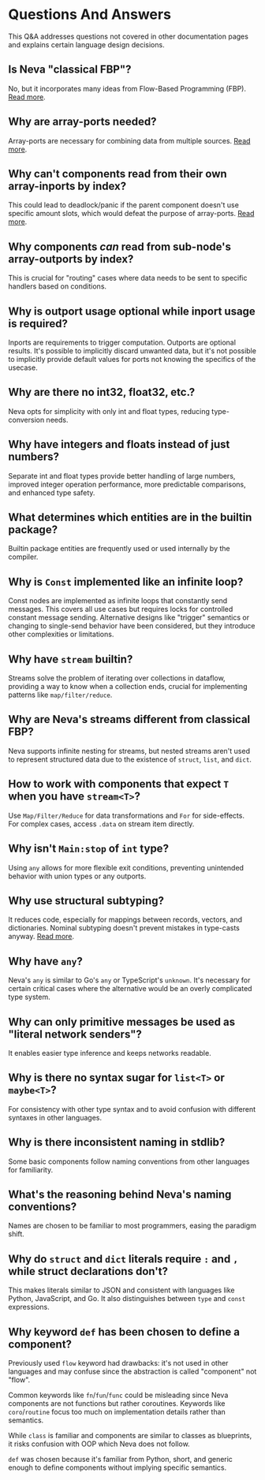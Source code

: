 # Questions And Answers

This Q&A addresses questions not covered in other documentation pages and explains certain language design decisions.

## Is Neva "classical FBP"?

No, but it incorporates many ideas from Flow-Based Programming (FBP). [Read more](./about#flow-based-programming.md).

## Why are array-ports needed?

Array-ports are necessary for combining data from multiple sources. [Read more](./interfaces.md#array-ports).

## Why can't components read from their own array-inports by index?

This could lead to deadlock/panic if the parent component doesn't use specific amount slots, which would defeat the purpose of array-ports. [Read more](./networks.md#array-ports-constraints).

## Why components _can_ read from sub-node's array-outports by index?

This is crucial for "routing" cases where data needs to be sent to specific handlers based on conditions.

## Why is outport usage optional while inport usage is required?

Inports are requirements to trigger computation. Outports are optional results. It's possible to implicitly discard unwanted data, but it's not possible to implicitly provide default values for ports not knowing the specifics of the usecase.

## Why are there no int32, float32, etc.?

Neva opts for simplicity with only int and float types, reducing type-conversion needs.

## Why have integers and floats instead of just numbers?

Separate int and float types provide better handling of large numbers, improved integer operation performance, more predictable comparisons, and enhanced type safety.

## What determines which entities are in the builtin package?

Builtin package entities are frequently used or used internally by the compiler.

## Why is `Const` implemented like an infinite loop?

Const nodes are implemented as infinite loops that constantly send messages. This covers all use cases but requires locks for controlled constant message sending. Alternative designs like "trigger" semantics or changing to single-send behavior have been considered, but they introduce other complexities or limitations.

## Why have `stream` builtin?

Streams solve the problem of iterating over collections in dataflow, providing a way to know when a collection ends, crucial for implementing patterns like `map/filter/reduce`.

## Why are Neva's streams different from classical FBP?

Neva supports infinite nesting for streams, but nested streams aren't used to represent structured data due to the existence of `struct`, `list`, and `dict`.

## How to work with components that expect `T` when you have `stream<T>`?

Use `Map/Filter/Reduce` for data transformations and `For` for side-effects. For complex cases, access `.data` on stream item directly.

## Why isn't `Main:stop` of `int` type?

Using `any` allows for more flexible exit conditions, preventing unintended behavior with union types or any outports.

## Why use structural subtyping?

It reduces code, especially for mappings between records, vectors, and dictionaries. Nominal subtyping doesn't prevent mistakes in type-casts anyway. [Read more](./about.md#structural-subtyping).

## Why have `any`?

Neva's `any` is similar to Go's `any` or TypeScript's `unknown`. It's necessary for certain critical cases where the alternative would be an overly complicated type system.

## Why can only primitive messages be used as "literal network senders"?

It enables easier type inference and keeps networks readable.

## Why is there no syntax sugar for `list<T>` or `maybe<T>`?

For consistency with other type syntax and to avoid confusion with different syntaxes in other languages.

## Why is there inconsistent naming in stdlib?

Some basic components follow naming conventions from other languages for familiarity.

## What's the reasoning behind Neva's naming conventions?

Names are chosen to be familiar to most programmers, easing the paradigm shift.

## Why do `struct` and `dict` literals require `:` and `,` while struct declarations don't?

This makes literals similar to JSON and consistent with languages like Python, JavaScript, and Go. It also distinguishes between `type` and `const` expressions.

## Why keyword `def` has been chosen to define a component?

Previously used `flow` keyword had drawbacks: it's not used in other languages and may confuse since the abstraction is called "component" not "flow".

Common keywords like `fn`/`fun`/`func` could be misleading since Neva components are not functions but rather coroutines. Keywords like `coro`/`routine` focus too much on implementation details rather than semantics.

While `class` is familiar and components are similar to classes as blueprints, it risks confusion with OOP which Neva does not follow.

`def` was chosen because it's familiar from Python, short, and generic enough to define components without implying specific semantics.
